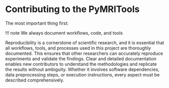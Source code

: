 # Contributing to the PyMRITools

The most important thing first:

!!! note
    We always document workflows, code, and tools

Reproducibility is a cornerstone of scientific research, and it is essential that all workflows, tools,
and processes used in this project are thoroughly documented.
This ensures that other researchers can accurately reproduce experiments and validate the findings.
Clear and detailed documentation enables new contributors to understand the methodologies and
replicate the results without ambiguity.
Whether it involves software dependencies, data preprocessing steps, or execution instructions,
every aspect must be described comprehensively.
